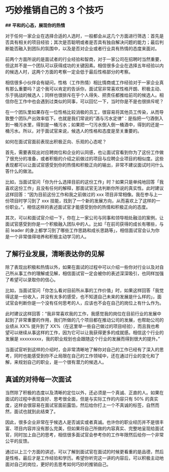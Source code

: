 # **巧妙推销自己的 3 个技巧**

**##** **平和的心态，展现你的热情**

对于任何一家企业在选择合适的人选时，一般都会从这几个方面进行筛选：首先是否具有相关的项目经验；其次是否聪明或者是否具有独自解决问题的能力；最后判断能否融入到团队的氛围中，以及是否对企业或者行业具有热情的态度来面对。

前两个方面所说的是面试者的行业经验和智商，对于一家公司在招聘时当然重要，但这并不是一个团队可以获得成功的关键因素。相信很多企业在选择五年经验以内的候选人时，这两个方面的考察一定会低于最后性格部分的考察。

相信很多小伙伴会有疑问，性格（工作热情）相比情商或工作经验对于一家企业真有那么重要吗？这个我可以肯定的告诉你，面试官非常喜欢性格开朗、积极主动、乐于挑战的候选人；同样也很排斥在乎个人得失、把责任都推给前司的候选人。相信你在工作中也会遇到过类似的同事，可以回忆一下，当时你是不是也很排斥呢？

在一个团队里如果存在一位性格比较消极的员工，很容易将其他员工传染，从而导致整个团队产出效率低下。也就是我们常说的“酒与污水定律”：是指把一勺酒倒入到一桶污水里，得到是一桶污水；如果把一勺污水倒入倒一桶酒中，得到的还是一桶污水。所以，对于面试官来说，候选人的性格和态度是至关重要的。

如何在面试官面前表现出积极正向、乐观的心态呢？

首先，需要表现出对应聘岗位和企业的认同感，也让面试官看到你为了这份工作做了很充分的准备，或者积极的介绍之前做过的项目与应聘企业项目的相似度。这些表现都可以让面试官感受到你的热情和积极正向的输出，非常不建议面试时问什么答什么的做法。

比如，当面试官问「你为什么选择目前的这份工作」时？如果只是单纯地回答「我喜欢这份工作」且没有任何的解释，那面试官无法判断你所说的真实性。此时建议这样回答：“因为目前这份工作和我之前做过的 xxx 项目非常相像。我在参与上一份项目时学习到了 xxx 技能，找到了一个新的发展方向，从而喜欢上了这样的一份职业。”，相信这样的表述面试官才能感受到你的热情和积极正向的态度。

其次，可以和面试官介绍一下，你在上一家公司与同事和领导相处融洽的案例，让面试官感受到你是一个积极融入团队中的人。比如「在前司获得的成长有哪些，与前 leader 的身上都学习到了哪些工作思路和成长思路等」，相信面试官会认为你是一个非常值得培养和积极主动学习的人。

## **了解行业发展，清晰表达你的见解**

除了表现出积极和热情以外，如果在面试的过程中可以介绍一些你对行业以及对自己所从事工作的理解或见解，相信面试官一定会被你的表述深深吸引，也同样加强了希望可以录取你的信心。

比如，当面试官问「你怎么看对目前所从事的工作价值」时，如果这样回答「我觉得这是一份收入，并没有太多的感受，也不知道自己未来的发展是什么样的」，面试官会判断你是一个没有任何思考的人，应该也不会在自己的岗位上有什么作为。

此时建议这样回答：“我非常喜欢我的工作，我感觉我的岗位在目前行业的发展中起到了非常重要的作用，我们所做的几个项目都在推动公司的发展，也帮助公司的业绩从 XX% 提升到了 XX%（在这里举一些自己做过的项目经验），而且我也希望可以继续从事这样的工作，因为它可以让我获得更多的成就感。相信这个行业的发展是 xxxxxxxxx，我的职业规划也会跟随这个行业的发展而得到很大的提升。”

当面试官听到这样的介绍时，会非常清晰地了解你对自己的工作已经有了深入的思考，同时也能感受到你不止局限在自己的工作领域中，还在通过行业的变化和了解，来规划自己的职业，是一个很有潜力的候选人。

## **真诚的对待每一次面试**

当然除了积极的态度以及清晰的定位以外，还必须是一个真诚、正直的人。如果在面试的过程中表现良好、思考很全面，但是与实际工作的内容只有 50% 的真实度，这样会很容易在面试官面前露馅，然后给你打上一个不真诚的标签，自然而然，面试也就到此结束了。

因此，很多企业非常在乎候选人是否诚实或者真诚。也许你的职业经历并不是很丰富、项目内容并没有那么完美，但如果将自己所做的内容真实、完整地呈现给面试官，同时加上自己的思考，相信很多面试官会参考你的工作年限然后给你一个非常公平的反馈。

通过以上三个方面的讲述，可以了解到面试官在面试的时候更看重的是品德，然后是性格，最后才是工作经验和学历。希望你听完这一讲的内容后，可以积极主动地面对自己的岗位，更好的去思考如何巧妙的推销自己。
